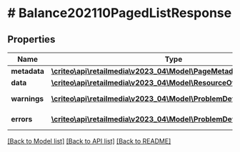 # # Balance202110PagedListResponse

## Properties

Name | Type | Description | Notes
------------ | ------------- | ------------- | -------------
**metadata** | [**\criteo\api\retailmedia\v2023_04\Model\PageMetadata**](PageMetadata.md) |  | [optional]
**data** | [**\criteo\api\retailmedia\v2023_04\Model\ResourceOfBalance202110[]**](ResourceOfBalance202110.md) |  | [optional]
**warnings** | [**\criteo\api\retailmedia\v2023_04\Model\ProblemDetails[]**](ProblemDetails.md) |  | [optional] [readonly]
**errors** | [**\criteo\api\retailmedia\v2023_04\Model\ProblemDetails[]**](ProblemDetails.md) |  | [optional] [readonly]

[[Back to Model list]](../../README.md#models) [[Back to API list]](../../README.md#endpoints) [[Back to README]](../../README.md)
